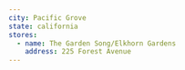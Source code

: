 ```yaml
---
city: Pacific Grove
state: california
stores:
  - name: The Garden Song/Elkhorn Gardens
    address: 225 Forest Avenue
---
```

